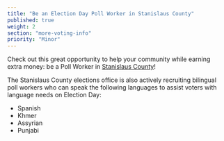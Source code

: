 ```yaml
---
title: "Be an Election Day Poll Worker in Stanislaus County"
published: true
weight: 2
section: "more-voting-info"
priority: "Minor"
---
```


Check out this great opportunity to help your community while earning extra money: be a Poll Worker in [Stanislaus County](http://www.stanvote.com/polls.shtm)!  

The Stanislaus County elections office is also actively recruiting bilingual poll workers who can speak the following languages to assist voters with language needs on Election Day:
- Spanish
- Khmer 
- Assyrian 
- Punjabi